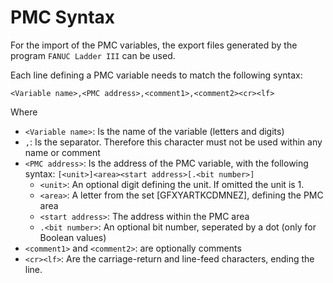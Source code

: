 # PMC Syntax

For the import of the PMC variables, the export files generated by the program `FANUC Ladder III` can be used.

Each line defining a PMC variable needs to match the following syntax:

```
<Variable name>,<PMC address>,<comment1>,<comment2><cr><lf>
```

Where

- `<Variable name>`: Is the name of the variable (letters and digits)
- `,`: Is the separator. Therefore this character must not be used within any name or comment
- `<PMC address>`: Is the address of the PMC variable, with the following syntax:
   `[<unit>]<area><start address>[.<bit number>]`
    - `<unit>`: An optional digit defining the unit. If omitted the unit is 1.
    - `<area>`: A letter from the set [GFXYARTKCDMNEZ], defining the PMC area
    - `<start address>`: The address within the PMC area
    - `.<bit number>`: An optional bit number, seperated by a dot (only for Boolean values)
- `<comment1>` and `<comment2>`: are optionally comments
- `<cr><lf>`: Are the carriage-return and line-feed characters, ending the line.

